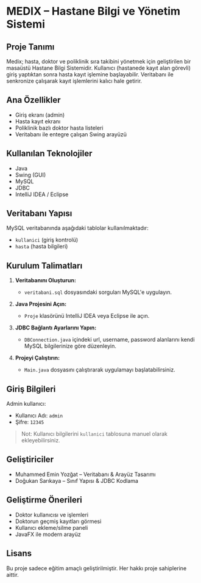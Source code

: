 # MEDIX – Hastane Bilgi ve Yönetim Sistemi

## Proje Tanımı
Medix; hasta, doktor ve poliklinik sıra takibini yönetmek için geliştirilen bir masaüstü Hastane Bilgi Sistemidir. Kullanıcı (hastanede kayıt alan görevli) giriş yaptıktan sonra hasta kayıt işlemine başlayabilir. Veritabanı ile senkronize çalışarak kayıt işlemlerini kalıcı hale getirir.

## Ana Özellikler
- Giriş ekranı (admin)
- Hasta kayıt ekranı
- Poliklinik bazlı doktor hasta listeleri
- Veritabanı ile entegre çalışan Swing arayüzü

## Kullanılan Teknolojiler
- Java 
- Swing (GUI)
- MySQL 
- JDBC
- IntelliJ IDEA / Eclipse

## Veritabanı Yapısı
MySQL veritabanında aşağıdaki tablolar kullanılmaktadır:
- `kullanici` (giriş kontrolü)
- `hasta` (hasta bilgileri)

## Kurulum Talimatları

1. **Veritabanını Oluşturun:**
   - `veritabani.sql` dosyasındaki sorguları MySQL'e uygulayın.

2. **Java Projesini Açın:**
   - `Proje` klasörünü IntelliJ IDEA veya Eclipse ile açın.

3. **JDBC Bağlantı Ayarlarını Yapın:**
   - `DBConnection.java` içindeki url, username, password alanlarını kendi MySQL bilgilerinize göre düzenleyin.

4. **Projeyi Çalıştırın:**
   - `Main.java` dosyasını çalıştırarak uygulamayı başlatabilirsiniz.

## Giriş Bilgileri 

Admin kullanıcı:  
- Kullanıcı Adı: `admin`  
- Şifre: `12345`  

> Not: Kullanıcı bilgilerini `kullanici` tablosuna manuel olarak ekleyebilirsiniz.

## Geliştiriciler

- Muhammed Emin Yozğat – Veritabanı & Arayüz Tasarımı   
- Doğukan Sarıkaya – Sınıf Yapısı & JDBC Kodlama

## Geliştirme Önerileri
- Doktor kullanıcısı ve işlemleri
- Doktorun geçmiş kayıtları görmesi
- Kullanıcı ekleme/silme paneli
- JavaFX ile modern arayüz

## Lisans
Bu proje sadece eğitim amaçlı geliştirilmiştir. Her hakkı proje sahiplerine aittir.

